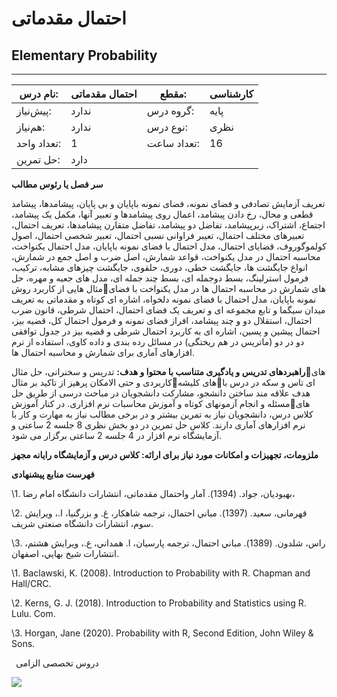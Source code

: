 # احتمال م‍قدماتی
## Elementary Probability
_______________________________________________________________________________
| نام درس:    | احتمال م‍قدماتی | مقطع:       | کارشناسی |
| ----------- | --------------- | ----------- | -------- |
| پیش‌نیاز:   | ندارد           | گروه درس:   | پایه     |
| هم‌نیاز:    | ندارد           | نوع درس:    | نظری     |
| تعداد واحد: | 1               | تعداد ساعت: | 16       |
| حل تمرین:   |  دارد           |             |          |

**سر فصل یا رئوس مطالب**

تعریف آزمایش تصادفی و فضای نمونه، فضای نمونه باپایان و بی پایان، پیشامدها، پیشامد قطعی و محال، رخ دادن پیشامد، اعمال روی پیشامدها و تعبیر آنها، مکمل یک پیشامد، اجتماع، اشتراک، زیرپیشامد، تفاضل دو پیشامد، تفاضل متقارن پیشامدها، تعریف احتمال، تعبیرهای مختلف احتمال، تعیبر فراوانی نسبی احتمال، تعبیر شخصی احتمال، اصول کولموگوروف، قضایای احتمال، مدل احتمال با فضای نمونه باپایان، مدل احتمال یکنواخت، محاسبه احتمال در مدل یکنواخت، قواعد شمارش، اصل ضرب و اصل جمع در شمارش، انواع جایگشت ها، جایگشت خطی، دوری،  حلقوی، جایگشت چیزهای مشابه، ترکیب،  فرمول استرلینگ، بسط دوجمله ای، بسط چند جمله ای،  مدل های جعبه و مهره، حل مثال هایی از کاربرد روشهای شمارش در محاسبه احتمال ها در مدل یکنواخت با فضای نمونه باپایان، مدل احتمال با فضای نمونه دلخواه، اشاره ای کوتاه و مقدماتی به تعریف  میدان سیگما و تابع مجموعه ای و تعریف یک فضای احتمال، احتمال شرطی، قانون ضرب احتمال، استقلال دو و چند پیشامد،  افراز فضای نمونه و فرمول احتمال کل، قضیه بیز، احتمال پیشین و پسین، اشاره ای به کاربرد  احتمال شرطی و قضیه بیز  در جدول توافقی دو در دو (ماتریس در هم ریختگی) در مسائل رده بندی و داده کاوی،  استفاده از نرم افزارهای آماری برای شمارش و محاسبه احتمال ها. 

**راهبردهای تدریس و یادگیری متناسب با محتوا و هدف:**   تدریس و سخنرانی،  حل مثالهای کاربردی و حتی الامکان پرهیز از تاکید بر مثالهای کلیشهای تاس و سکه در درس  با هدف علاقه مند ساختن دانشجو، مشارکت دانشجویان در مباحث درسی از طریق حل مسئله و انجام آزمونهای کوتاه و آموزش محاسبات نرم افزاری. در کنار آموزشهای کلاس درس، دانشجویان نیاز  به تمرین بیشتر و در برخی مطالب نیاز به مهارت و کار با نرم افزارهای آماری دارند.  کلاس حل تمرین در دو بخش نظری 8 جلسه 2 ساعتی و آزمایشگاه نرم افزار در 4 جلسه 2 ساعتی برگزار می شود. 

**ملزومات، تجهیزات و امکانات مورد نیاز برای ارائه:  کلاس درس و آزمایشگاه رایانه مجهز**

**فهرست منابع پیشنهادی**

\1. بهبودیان، جواد. (1394). آمار واحتمال مقدماتی، انتشارات دانشگاه امام رضا، 

\2. قهرمانی، سعید. (1397).  مباني احتمال،  ترجمه شاهکار، غ. و بزرگنیا، ا.، ویرایش سوم، انتشارات دانشگاه صنعتی شریف.  

\3. راس، شلدون. (1389).  مباني احتمال، ترجمه پارسيان، ا.  همداني، ع.، ويرايش هشتم، انتشارات شيخ بهايي، اصفهان. 

\1. Baclawski, K. (2008). Introduction to Probability with R. Chapman and Hall/CRC.

\2. Kerns, G. J. (2018). Introduction to Probability and Statistics using R. Lulu. Com.

\3. Horgan, Jane (2020). Probability with R, Second Edition, John Wiley & Sons.

` `دروس تخصصی  الزامی

![](Aspose.Words.0b028a91-2834-40ff-a903-490525c0f884.001.png)
